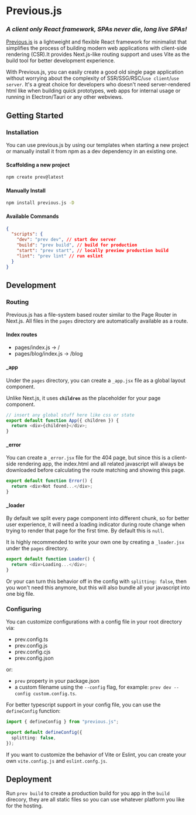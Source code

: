 # Previous.js

### _A client only React framework, SPAs never die, long live SPAs!_

[Previous.js](https://github.com/prev-js/prev.js) is a lightweight and flexible React framework for minimalist that simplifies the process of building modern web applications with client-side rendering (CSR).It provides Next.js-like routing support and uses Vite as the build tool for better development experience.

With Previous.js, you can easily create a good old single page application without worrying about the complexity of SSR/SSG/RSC/`use client`/`use server`. It's a great choice for developers who doesn't need server-rendered html like when building quick prototypes, web apps for internal usage or running in Electron/Tauri or any other webviews.

## Getting Started

### Installation

You can use previous.js by using our templates when starting a new project or manually install it from npm as a dev dependency in an existing one.

#### Scaffolding a new project

```sh
npm create prev@latest
```

#### Manually Install

```sh
npm install previous.js -D
```

#### Available Commands

```json
{
  "scripts": {
    "dev": "prev dev", // start dev server
    "build": "prev build", // build for production
    "start": "prev start", // locally preview production build
    "lint": "prev lint" // run eslint
  }
}
```

## Development

### Routing

Previous.js has a file-system based router similar to the Page Router in Next.js. All files in the `pages` directory are automatically available as a route.

#### Index routes

- pages/index.js → /
- pages/blog/index.js → /blog

#### \_app

Under the `pages` directory, you can create a `_app.jsx` file as a global layout component.

Unlike Next.js, it uses **`children`** as the placeholder for your page component.

```js
// insert any global stuff here like css or state
export default function App({ children }) {
  return <div>{children}</div>;
}
```

#### \_error

You can create a `_error.jsx` file for the 404 page, but since this is a client-side rendering app, the index.html and all related javascript will always be downloaded before calculating the route matching and showing this page.

```ts
export default function Error() {
  return <div>Not found...</div>;
}
```

#### \_loader

By default we split every page component into different chunk, so for better user experience, it will need a loading indicator during route change when trying to render that page for the first time. By default this is `null`.

It is highly recommended to write your own one by creating a `_loader.jsx` under the `pages` directory.

```js
export default function Loader() {
  return <div>Loading...</div>;
}
```

Or your can turn this behavior off in the config with `splitting: false`, then you won't need this anymore, but this will also bundle all your javascript into one big file.

### Configuring

You can customize configurations with a config file in your root directory via:

- prev.config.ts
- prev.config.js
- prev.config.cjs
- prev.config.json

or:

- `prev` property in your package.json
- a custom filename using the `--config` flag, for example: `prev dev --config custom.config.ts`.

For better typescript support in your config file, you can use the `defineConfig` function:

```ts
import { defineConfig } from "previous.js";

export default defineConfig({
  splitting: false,
});
```

If you want to customize the behavior of Vite or Eslint, you can create your own `vite.config.js` and `eslint.confg.js`.

## Deployment

Run `prev build` to create a production build for you app in the `build` direcory, they are all static files so you can use whatever platform you like for the hosting.
